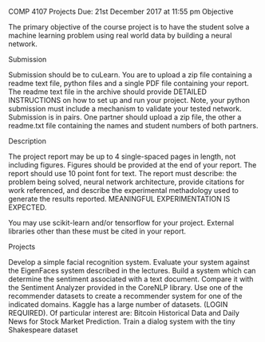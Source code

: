 COMP 4107 Projects
Due: 21st December 2017 at 11:55 pm
Objective

The primary objective of the course project is to have the student solve a machine learning problem using real world data by building a neural network.

Submission

Submission should be to cuLearn. You are to upload a zip file containing a readme text file, python files and a single PDF file containing your report. The readme text file in the archive should provide DETAILED INSTRUCTIONS on how to set up and run your project. Note, your python submission must include a mechanism to validate your tested network. Submission is in pairs. One partner should upload a zip file, the other a readme.txt file containing the names and student numbers of both partners.

Description

The project report may be up to 4 single-spaced pages in length, not including figures. Figures should be provided at the end of your report. The report should use 10 point font for text. The report must describe: the problem being solved, neural network architecture, provide citations for work referenced, and describe the experimental methadology used to generate the results reported. MEANINGFUL EXPERIMENTATION IS EXPECTED.

You may use scikit-learn and/or tensorflow for your project. External libraries other than these must be cited in your report.

Projects

Develop a simple facial recognition system. Evaluate your system against the EigenFaces system described in the lectures.
Build a system which can determine the sentiment associated with a text document. Compare it with the Sentiment Analyzer provided in the CoreNLP library.
Use one of the recommender datasets to create a recommender system for one of the indicated domains.
Kaggle has a large number of datasets. (LOGIN REQUIRED). Of particular interest are: Bitcoin Historical Data and Daily News for Stock Market Prediction.
Train a dialog system with the tiny Shakespeare dataset
